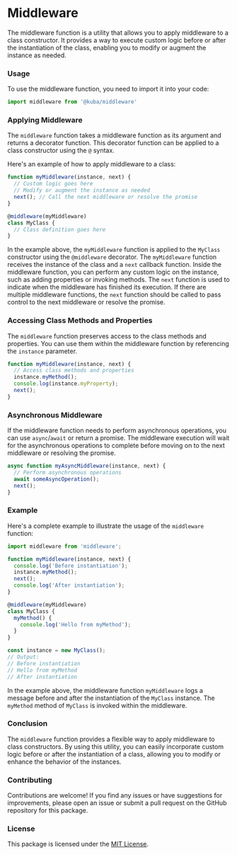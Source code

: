 # Middleware

The middleware function is a utility that allows you to apply middleware to a class constructor. It provides a way to execute custom logic before or after the instantiation of the class, enabling you to modify or augment the instance as needed.

### Usage

To use the middleware function, you need to import it into your code:

```js
import middleware from '@kuba/middleware'
```

### Applying Middleware

The `middleware` function takes a middleware function as its argument and returns a decorator function. This decorator function can be applied to a class constructor using the `@` syntax.

Here's an example of how to apply middleware to a class:

```js
function myMiddleware(instance, next) {
  // Custom logic goes here
  // Modify or augment the instance as needed
  next(); // Call the next middleware or resolve the promise
}

@middleware(myMiddleware)
class MyClass {
  // Class definition goes here
}
```

In the example above, the `myMiddleware` function is applied to the `MyClass` constructor using the `@middleware` decorator. The `myMiddleware` function receives the instance of the class and a `next` callback function. Inside the middleware function, you can perform any custom logic on the instance, such as adding properties or invoking methods. The `next` function is used to indicate when the middleware has finished its execution. If there are multiple middleware functions, the `next` function should be called to pass control to the next middleware or resolve the promise.

### Accessing Class Methods and Properties

The `middleware` function preserves access to the class methods and properties. You can use them within the middleware function by referencing the `instance` parameter.

```js
function myMiddleware(instance, next) {
  // Access class methods and properties
  instance.myMethod();
  console.log(instance.myProperty);
  next();
}
```

### Asynchronous Middleware

If the middleware function needs to perform asynchronous operations, you can use `async`/`await` or return a promise. The middleware execution will wait for the asynchronous operations to complete before moving on to the next middleware or resolving the promise.

```js
async function myAsyncMiddleware(instance, next) {
  // Perform asynchronous operations
  await someAsyncOperation();
  next();
}
```

### Example

Here's a complete example to illustrate the usage of the `middleware` function:

```js
import middleware from 'middleware';

function myMiddleware(instance, next) {
  console.log('Before instantiation');
  instance.myMethod();
  next();
  console.log('After instantiation');
}

@middleware(myMiddleware)
class MyClass {
  myMethod() {
    console.log('Hello from myMethod');
  }
}

const instance = new MyClass();
// Output:
// Before instantiation
// Hello from myMethod
// After instantiation
```

In the example above, the middleware function `myMiddleware` logs a message before and after the instantiation of the `MyClass` instance. The `myMethod` method of `MyClass` is invoked within the middleware.

### Conclusion

The `middleware` function provides a flexible way to apply middleware to class constructors. By using this utility, you can easily incorporate custom logic before or after the instantiation of a class, allowing you to modify or enhance the behavior of the instances.

### Contributing

Contributions are welcome! If you find any issues or have suggestions for improvements, please open an issue or submit a pull request on the GitHub repository for this package.

### License

This package is licensed under the [MIT License](https://opensource.org/licenses/MIT).
